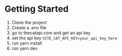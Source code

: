 # Getting Started

1. Clone the project
2. Create a .env file
3. go to thecatapi.com and get an api key
4. set the api key `VITE_CAT_API_KEY=your_api_key_here`
5. run yarn install
6. run yarn dev